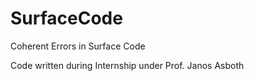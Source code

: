 # SurfaceCode
Coherent Errors in Surface Code

Code written during Internship under Prof. Janos Asboth

